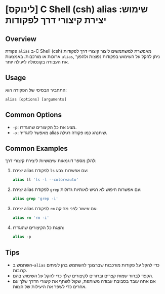 # [לינוקס] C Shell (csh) alias שימוש: יצירת קיצורי דרך לפקודות

## Overview
פקודת `alias` ב-C Shell (csh) מאפשרת למשתמשים ליצור קיצורי דרך לפקודות ארוכות או מורכבות. באמצעות `alias`, ניתן להקל על השימוש בפקודות נפוצות ולהפוך את העבודה בקונסולה ליעילה יותר.

## Usage
התחביר הבסיסי של הפקודה הוא:

```
alias [options] [arguments]
```

## Common Options
- `-p`: מציג את כל הקיצורים שהוגדרו.
- `-x`: מאפשר להגדיר alias שיתנהג כמו פקודה רגילה.

## Common Examples
להלן מספר דוגמאות שימושיות ליצירת קיצורי דרך:

1. יצירת alias לפקודת `ls` עם אפשרות צבע:
   ```csh
   alias ll 'ls -l --color=auto'
   ```

2. יצירת alias לפקודת `grep` עם אפשרות חיפוש לא רגיש לאותיות גדולות:
   ```csh
   alias grep 'grep -i'
   ```

3. יצירת alias לפקודת `rm` עם אישור לפני מחיקה:
   ```csh
   alias rm 'rm -i'
   ```

4. הצגת כל הקיצורים שהוגדרו:
   ```csh
   alias -p
   ```

## Tips
- השתמש ב-`alias` כדי להקל על פקודות מורכבות שברצונך להשתמש בהן לעיתים קרובות.
- הקפד לבחור שמות קצרים וברורים לקיצורים שלך כדי להקל על השימוש בהם.
- אם אתה עובד בסביבת עבודה משותפת, שקול לשתף את קיצורי הדרך שלך עם אחרים כדי לשפר את היעילות של הצוות.
